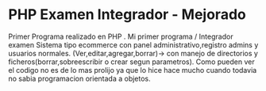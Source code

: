 # PHP Examen Integrador - Mejorado
Primer Programa realizado en PHP . Mi primer programa / Integrador examen
Sistema tipo ecommerce con panel administrativo,registro admins y usuarios normales. (Ver,editar,agregar,borrar)-> con manejo de directorios y ficheros(borrar,sobreescribir o crear segun parametros). Como pueden ver el codigo no es de lo mas prolijo ya que lo hice hace mucho cuando todavia no sabia programacion orientada a objetos.
